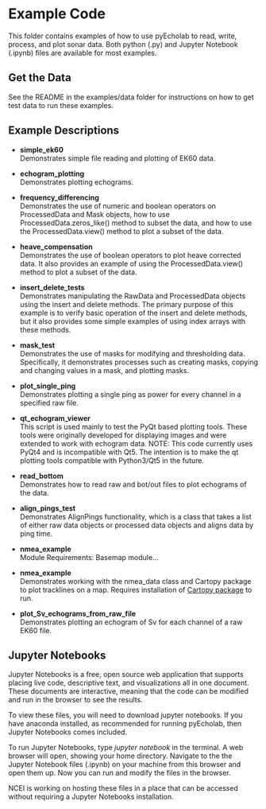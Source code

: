 # Example Code

This folder contains examples of how to use pyEcholab to read, write, process, and plot sonar data.  Both python (.py) and Jupyter Notebook (.ipynb) files are available for most examples.

## Get the Data
See the README in the examples/data folder for instructions on how to get test data to run these examples.


## Example Descriptions

* **simple_ek60**<br/>  Demonstrates simple file reading and plotting of EK60 data.

* **echogram_plotting**<br/>
Demonstrates plotting echograms. 


* **frequency_differencing**<br/>
Demonstrates the use of numeric and boolean operators on ProcessedData and Mask objects, how to use ProcessedData.zeros_like() method to subset the data, and how to use the ProcessedData.view() method to plot a subset of the data. 


* **heave_compensation**<br/>
Demonstrates the use of boolean operators to plot heave corrected data. It also provides an example of using the ProcessedData.view() method to plot a subset of the data.


* **insert_delete_tests**<br/>
Demonstrates manipulating the RawData and ProcessedData objects using the insert and delete methods. The primary purpose of this example is to verify basic operation of the insert and delete methods, but it also provides some simple examples of using index arrays with these methods.


* **mask_test**<br/>
Demonstrates the use of masks for modifying and thresholding data.  Specifically, it demonstrates processes such as creating masks, copying and changing values in a mask, and plotting masks.


* **plot_single_ping**<br/>
Demonstrates plotting a single ping as power for every channel in a specified raw file.


* **qt_echogram_viewer**<br/>
This script is used mainly to test the PyQt based plotting tools. These tools were originally developed for displaying images and were extended to work with echogram data.
NOTE: This code currently uses PyQt4 and is incompatible with Qt5.  The intention is to make the qt plotting tools compatible with Python3/Qt5 in the future.


* **read_bottom**<br/>
Demonstrates how to read raw and bot/out files to plot echograms of the data. 


* **align_pings_test**<br/>
Demonstrates AlignPings functionality, which is a class that takes a list of either raw data objects or processed data objects and aligns data by ping time.


* **nmea_example**<br/>
Module Requirements: Basemap module...

* **nmea_example**<br/>
Demonstrates working with the nmea_data class and Cartopy package to plot tracklines on a map.  Requires installation of [Cartopy package](https://scitools.org.uk/cartopy/docs/v0.15/installing.html#installing) to run. 


* **plot_Sv_echograms_from_raw_file**<br/>
Demonstrates plotting an echogram of Sv for each channel of a raw EK60 file.


## Jupyter Notebooks

Jupyter Notebooks is a free, open source web application that supports placing live code, descriptive text, and visualizations all in one document. 
These documents are interactive, meaning that the code can be modified and run in the browser to see the results.  

To view these files, you will need to download jupyter notebooks.  If you have anaconda installed, as recommended for running pyEcholab, then Jupyter Notebooks
comes included.  

To run Jupyter Notebooks, type *jupyter notebook* in the terminal.  A web browser will open, showing your home directory.  Navigate to the 
the Jupyter Notebook files (.ipynb) on your machine from this browser and open them up.  Now you can run and modify the files in the browser.

NCEI is working on hosting these files in a place that can be accessed without requiring a Jupyter Notebooks installation.

